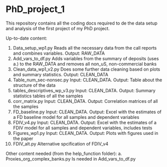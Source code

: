 # PhD_project_1

This repository contains all the coding docs required to de the data setup and analysis of the first project of my PhD project. 

Up-to-date content:
1. Data_setup_wp1.py				Reads all the necessary data from the call reports and combines variables. Output: RAW_DATA
2. Add_vars_to_df.py				Adds variables from the summary of deposits (uses a.) to the RAW_DATA and removes all non_uS, non-commercial banks
3. Clean_data_wp1_v2.py				Does some further data cleaning based on plots and summary statistics. Output: CLEAN_DATA
4. Table_num_sec-nonsec.py			Input: CLEAN_DATA. Output: Table about the structure of the data
5. tables_descriptives_wp_v3.py		Input: CLEAN_DATA. Output: Summary statistics tables of all the samples
6. corr_matrix.py					Input: CLEAN_DATA. Output: Correlation matrices of all the samples
7. FD_baseline.py					Input: CLEAN_DATA. Output: Excel with the estimates of a FD baseline model for all samples and dependent variables
8. FDIV_v4.py						Input: CLEAN_DATA. Output: Excel with the estimates of a FDIV model for all samples and dependent variables, includes tests
9. Figures_wp1.py					Input: CLEAN_DATA. Output: Plots with figures used in the paper
10. FDIV_alt.py						Alternative spcification of FDIV_v4

Other content needed (from the help_function folder):
a. Proxies_org_complex_banks.py 	Is needed in Add_vars_to_df.py
